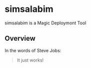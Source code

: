 # simsalabim
simsalabim is a Magic Deploymont Tool 

## Overview
In the words of Steve Jobs:
> It just works!
